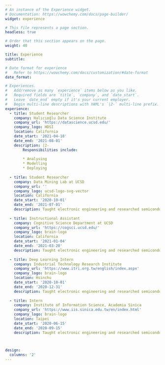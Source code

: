 ```yaml
---
# An instance of the Experience widget.
# Documentation: https://wowchemy.com/docs/page-builder/
widget: experience

# This file represents a page section.
headless: true

# Order that this section appears on the page.
weight: 40

title: Experience
subtitle:

# Date format for experience
#   Refer to https://wowchemy.com/docs/customization/#date-format
date_format: 

# Experiences.
#   Add/remove as many `experience` items below as you like.
#   Required fields are `title`, `company`, and `date_start`.
#   Leave `date_end` empty if it's your current employer.
#   Begin multi-line descriptions with YAML's `|2-` multi-line prefix.
experience:
  - title: Student Researcher
    company: Halıcıoğlu Data Science Institute
    company_url: 'https://datascience.ucsd.edu/'
    company_logo: HDSI
    location: California
    date_start: '2021-04-18'
    date_end: '2021-08-01'
    description: |2-
        Responsibilities include:
        
        * Analysing
        * Modelling
        * Deploying
        
  - title: Student Researcher
    company: Data Mining Lab at UCSD
    company_url: ''
    company_logo: ucsd-logo-svg-vector
    location: California
    date_start: '2020-10-01'
    date_end: '2021-07-01'
    description: Taught electronic engineering and researched semiconductor physics.
    
  - title: Instructional Assistant
    company: Cognitive Science Department at UCSD
    company_url: 'https://cogsci.ucsd.edu/'
    company_logo: brain-logo
    location: California
    date_start: '2021-01-04'
    date_end: '2021-03-20'
    description: Taught electronic engineering and researched semiconductor physics.
    
  - title: Deep Learning Intern
    company: Industrial Technology Research Institute
    company_url: 'https://www.itri.org.tw/english/index.aspx'
    company_logo: brain-logo
    location: Hsinchu
    date_start: '2020-10-01'
    date_end: '2020-12-31'
    description: Taught electronic engineering and researched semiconductor physics.
  
  - title: Intern
    company: Institute of Information Science, Academia Sinica
    company_url: 'https://www.iis.sinica.edu.tw/en/index.html'
    company_logo: brain-logo
    location: Taipei
    date_start: '2020-06-15'
    date_end: '2020-09-15'
    description: Taught electronic engineering and researched semiconductor physics.
 


design:
  columns: '2'
---
```


